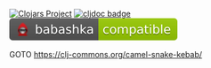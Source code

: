 [![Clojars Project](https://img.shields.io/clojars/v/camel-snake-kebab.svg)](https://clojars.org/camel-snake-kebab)
[![cljdoc badge](https://cljdoc.org/badge/camel-snake-kebab)](https://cljdoc.org/d/camel-snake-kebab/camel-snake-kebab/CURRENT)
[![bb compatible](https://raw.githubusercontent.com/babashka/babashka/master/logo/badge.svg)](https://book.babashka.org#badges)

GOTO https://clj-commons.org/camel-snake-kebab/
